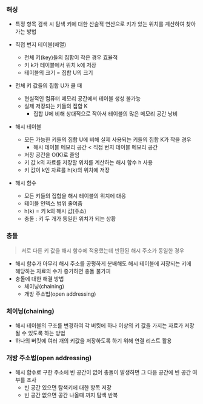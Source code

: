 ### 해싱

- 특정 항목 검색 시 탐색 키에 대한 산술적 연산으로 키가 있는 위치를 계산하여 찾아가는 방법



- 직접 번지 테이블(배열)
  - 전체 키(key)들의 집합이 작은 경우 효율적
  - 키 k가 테이블에서 위치 k에 저장
  - 테이블의 크기 = 집합 U의 크기
- 전체 키 값들의 집합 U가 클 때
  - 현실적인 컴퓨터 메모리 공간에서 테이블 생성 불가능
  - 실제 저장되는 키들의 집합 K
    - 집합 U에 비해 상대적으로 작아서 테이블의 많은 메모리 공간 낭비
- 해시 테이블
  - 모든 가능한 키들의 집합 U에 비해 실제 사용되는 키들의 집합 K가 작을 경우
    - 해시 테이블 메모리 공간 < 직접 번지 테이블 메모리 공간
  - 저장 공간을 O(K)로 줄임
  - 키 값 k의 자료를 저장할 위치를 계산하는 해시 함수 h 사용
  - 키 값이 k인 자료를 h(k)의 위치에 저장
- 해시 함수
  - 모든 키들의 집합을 해시 테이블의 위치에 대응
  - 테이블 인덱스 범위 줄여줌
  - h(k) = 키 k의 해시 값(주소)
  - 충돌 : 키 두 개가 동일한 위치가 되는 상황



### 충돌

> 서로 다른 키 값을 해시 함수에 적용했는데 반환된 해시 주소가 동일한 경우



- 해시 함수가 아무리 해시 주소를 공평하게 분배해도 해시 테이블에 저장되는 키에 해당하는 자료의 수가 증가하면 충돌 불가피
- 충돌에 대한 해결 방법
  - 체이닝(chaining)
  - 개방 주소법(open addressing)





### 체이닝(chaining)

- 해시 테이블의 구조를 변경하여 각 버킷에 하나 이상의 키 값을 가지는 자료가 저장될 수 있도록 하는 방법
- 하나의 버킷에 여러 개의 키값을 저장하도록 하기 위해 연결 리스트 활용



### 개방 주소법(open addressing)

- 해시 함수로 구한 주소에 빈 공간이 없어 충돌이 발생하면 그 다음 공간에 빈 공간 여부를 조사
  - 빈 공간 있으면 탐색키에 대한 항목 저장
  - 빈 공간 없으면 공간 나올때 까지 탐색 반복